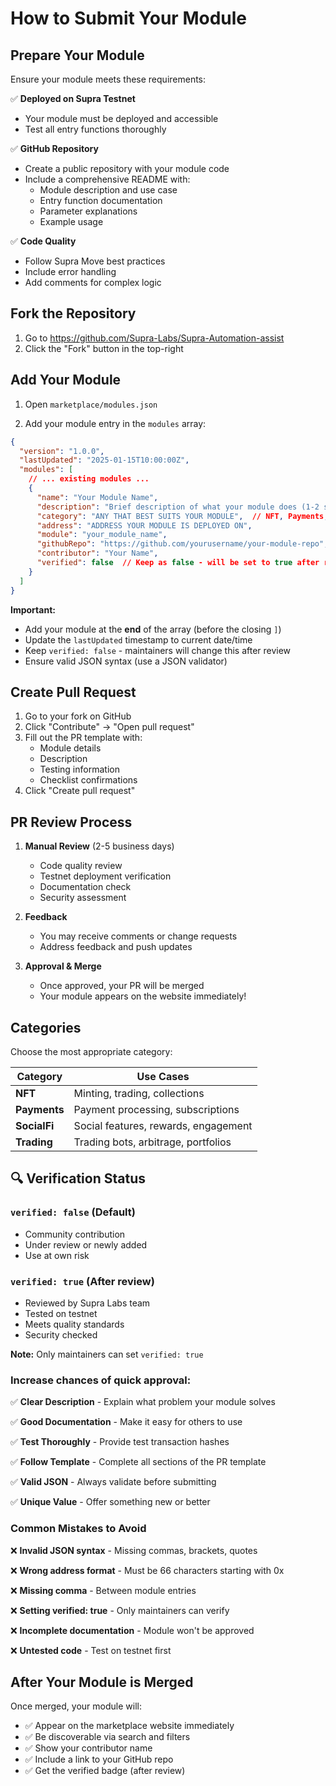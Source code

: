 # How to Submit Your Module

## Prepare Your Module
Ensure your module meets these requirements:

✅ **Deployed on Supra Testnet**
- Your module must be deployed and accessible
- Test all entry functions thoroughly

✅ **GitHub Repository**
- Create a public repository with your module code
- Include a comprehensive README with:
  - Module description and use case
  - Entry function documentation
  - Parameter explanations
  - Example usage

✅ **Code Quality**
- Follow Supra Move best practices
- Include error handling
- Add comments for complex logic

## Fork the Repository

1. Go to https://github.com/Supra-Labs/Supra-Automation-assist
2. Click the "Fork" button in the top-right

## Add Your Module

1. Open `marketplace/modules.json`

2. Add your module entry in the `modules` array:

```json
{
  "version": "1.0.0",
  "lastUpdated": "2025-01-15T10:00:00Z",
  "modules": [
    // ... existing modules ...
    {
      "name": "Your Module Name",
      "description": "Brief description of what your module does (1-2 sentences)",
      "category": "ANY THAT BEST SUITS YOUR MODULE",  // NFT, Payments, SocialFi, Trading
      "address": "ADDRESS YOUR MODULE IS DEPLOYED ON",
      "module": "your_module_name",
      "githubRepo": "https://github.com/yourusername/your-module-repo",
      "contributor": "Your Name",
      "verified": false  // Keep as false - will be set to true after review
    }
  ]
}
```

**Important:**
- Add your module at the **end** of the array (before the closing `]`)
- Update the `lastUpdated` timestamp to current date/time
- Keep `verified: false` - maintainers will change this after review
- Ensure valid JSON syntax (use a JSON validator)

## Create Pull Request

1. Go to your fork on GitHub
2. Click "Contribute" → "Open pull request"
3. Fill out the PR template with:
   - Module details
   - Description
   - Testing information
   - Checklist confirmations
4. Click "Create pull request"

## PR Review Process

1. **Manual Review** (2-5 business days)
   - Code quality review
   - Testnet deployment verification
   - Documentation check
   - Security assessment

2. **Feedback**
   - You may receive comments or change requests
   - Address feedback and push updates

3. **Approval & Merge**
   - Once approved, your PR will be merged
   - Your module appears on the website immediately!

## Categories

Choose the most appropriate category:

| Category | Use Cases |
|----------|-----------|
| **NFT** | Minting, trading, collections |
| **Payments** | Payment processing, subscriptions |
| **SocialFi** | Social features, rewards, engagement |
| **Trading** | Trading bots, arbitrage, portfolios |

## 🔍 Verification Status

### `verified: false` (Default)
- Community contribution
- Under review or newly added
- Use at own risk

### `verified: true` (After review)
- Reviewed by Supra Labs team
- Tested on testnet
- Meets quality standards
- Security checked

**Note:** Only maintainers can set `verified: true`

### Increase chances of quick approval:

✅ **Clear Description** - Explain what problem your module solves

✅ **Good Documentation** - Make it easy for others to use

✅ **Test Thoroughly** - Provide test transaction hashes

✅ **Follow Template** - Complete all sections of the PR template

✅ **Valid JSON** - Always validate before submitting

✅ **Unique Value** - Offer something new or better

### Common Mistakes to Avoid

❌ **Invalid JSON syntax** - Missing commas, brackets, quotes

❌ **Wrong address format** - Must be 66 characters starting with 0x

❌ **Missing comma** - Between module entries

❌ **Setting verified: true** - Only maintainers can verify

❌ **Incomplete documentation** - Module won't be approved

❌ **Untested code** - Test on testnet first

## After Your Module is Merged
Once merged, your module will:

- ✅ Appear on the marketplace website immediately
- ✅ Be discoverable via search and filters
- ✅ Show your contributor name
- ✅ Include a link to your GitHub repo
- ✅ Get the verified badge (after review)
